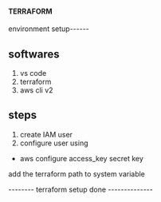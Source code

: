 #### TERRAFORM ####

environment setup------

softwares
-----------
1. vs code
2. terraform
3. aws cli v2


steps
-------
1. create IAM user
2. configure user using

* aws configure
access_key
secret key

add the terraform path to system variable


-------- terraform setup done --------------